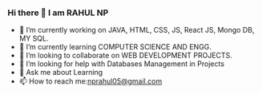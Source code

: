 ### Hi there 👋 I am RAHUL NP
- 🔭 I’m currently working on JAVA, HTML, CSS, JS, React JS, Mongo DB, MY SQL.
- 🌱 I’m currently learning COMPUTER SCIENCE AND ENGG.
- 👯 I’m looking to collaborate on WEB DEVELOPMENT PROJECTS.
- 🤔 I’m looking for help with Databases Management in Projects
- 💬 Ask me about Learning
- 📫 How to reach me:nprahul05@gmail.com


